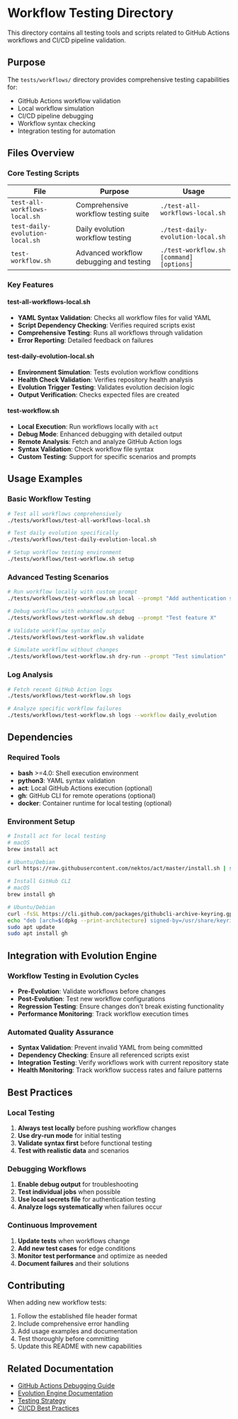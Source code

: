 <!--
@file tests/workflows/README.md
@description Documentation for workflow testing directory
@author IT-Journey Team <team@it-journey.org>
@created 2025-07-06
@lastModified 2025-07-06
@version 1.0.0

@relatedIssues 
  - Workflow testing organization and documentation

@relatedEvolutions
  - v1.0.0: Initial creation during test reorganization

@dependencies
  - GitHub Actions workflows in .github/workflows/

@changelog
  - 2025-07-06: Initial creation - ITJ

@usage Reference documentation for workflow testing tools
@notes Centralized location for all workflow-related tests
-->

# Workflow Testing Directory

This directory contains all testing tools and scripts related to GitHub Actions workflows and CI/CD pipeline validation.

## Purpose

The `tests/workflows/` directory provides comprehensive testing capabilities for:

- GitHub Actions workflow validation
- Local workflow simulation
- CI/CD pipeline debugging
- Workflow syntax checking
- Integration testing for automation

## Files Overview

### Core Testing Scripts

| File | Purpose | Usage |
|------|---------|-------|
| `test-all-workflows-local.sh` | Comprehensive workflow testing suite | `./test-all-workflows-local.sh` |
| `test-daily-evolution-local.sh` | Daily evolution workflow testing | `./test-daily-evolution-local.sh` |
| `test-workflow.sh` | Advanced workflow debugging and testing | `./test-workflow.sh [command] [options]` |

### Key Features

#### test-all-workflows-local.sh
- **YAML Syntax Validation**: Checks all workflow files for valid YAML
- **Script Dependency Checking**: Verifies required scripts exist
- **Comprehensive Testing**: Runs all workflows through validation
- **Error Reporting**: Detailed feedback on failures

#### test-daily-evolution-local.sh
- **Environment Simulation**: Tests evolution workflow conditions
- **Health Check Validation**: Verifies repository health analysis
- **Evolution Trigger Testing**: Validates evolution decision logic
- **Output Verification**: Checks expected files are created

#### test-workflow.sh
- **Local Execution**: Run workflows locally with `act`
- **Debug Mode**: Enhanced debugging with detailed output
- **Remote Analysis**: Fetch and analyze GitHub Action logs
- **Syntax Validation**: Check workflow file syntax
- **Custom Testing**: Support for specific scenarios and prompts

## Usage Examples

### Basic Workflow Testing
```bash
# Test all workflows comprehensively
./tests/workflows/test-all-workflows-local.sh

# Test daily evolution specifically  
./tests/workflows/test-daily-evolution-local.sh

# Setup workflow testing environment
./tests/workflows/test-workflow.sh setup
```

### Advanced Testing Scenarios
```bash
# Run workflow locally with custom prompt
./tests/workflows/test-workflow.sh local --prompt "Add authentication system"

# Debug workflow with enhanced output
./tests/workflows/test-workflow.sh debug --prompt "Test feature X"

# Validate workflow syntax only
./tests/workflows/test-workflow.sh validate

# Simulate workflow without changes
./tests/workflows/test-workflow.sh dry-run --prompt "Test simulation"
```

### Log Analysis
```bash
# Fetch recent GitHub Action logs
./tests/workflows/test-workflow.sh logs

# Analyze specific workflow failures
./tests/workflows/test-workflow.sh logs --workflow daily_evolution
```

## Dependencies

### Required Tools
- **bash** >=4.0: Shell execution environment
- **python3**: YAML syntax validation
- **act**: Local GitHub Actions execution (optional)
- **gh**: GitHub CLI for remote operations (optional)
- **docker**: Container runtime for local testing (optional)

### Environment Setup
```bash
# Install act for local testing
# macOS
brew install act

# Ubuntu/Debian
curl https://raw.githubusercontent.com/nektos/act/master/install.sh | sudo bash

# Install GitHub CLI
# macOS
brew install gh

# Ubuntu/Debian  
curl -fsSL https://cli.github.com/packages/githubcli-archive-keyring.gpg | sudo dd of=/usr/share/keyrings/githubcli-archive-keyring.gpg
echo "deb [arch=$(dpkg --print-architecture) signed-by=/usr/share/keyrings/githubcli-archive-keyring.gpg] https://cli.github.com/packages stable main" | sudo tee /etc/apt/sources.list.d/github-cli.list > /dev/null
sudo apt update
sudo apt install gh
```

## Integration with Evolution Engine

### Workflow Testing in Evolution Cycles
- **Pre-Evolution**: Validate workflows before changes
- **Post-Evolution**: Test new workflow configurations
- **Regression Testing**: Ensure changes don't break existing functionality
- **Performance Monitoring**: Track workflow execution times

### Automated Quality Assurance
- **Syntax Validation**: Prevent invalid YAML from being committed
- **Dependency Checking**: Ensure all referenced scripts exist
- **Integration Testing**: Verify workflows work with current repository state
- **Health Monitoring**: Track workflow success rates and failure patterns

## Best Practices

### Local Testing
1. **Always test locally** before pushing workflow changes
2. **Use dry-run mode** for initial testing
3. **Validate syntax first** before functional testing
4. **Test with realistic data** and scenarios

### Debugging Workflows
1. **Enable debug output** for troubleshooting
2. **Test individual jobs** when possible
3. **Use local secrets file** for authentication testing
4. **Analyze logs systematically** when failures occur

### Continuous Improvement
1. **Update tests** when workflows change
2. **Add new test cases** for edge conditions
3. **Monitor test performance** and optimize as needed
4. **Document failures** and their solutions

## Contributing

When adding new workflow tests:
1. Follow the established file header format
2. Include comprehensive error handling
3. Add usage examples and documentation
4. Test thoroughly before committing
5. Update this README with new capabilities

## Related Documentation

- [GitHub Actions Debugging Guide](../../docs/GITHUB_ACTIONS_DEBUGGING.md)
- [Evolution Engine Documentation](../../docs/EVOLUTION_ENGINE.md)
- [Testing Strategy](../README.md)
- [CI/CD Best Practices](../../docs/CI_CD_BEST_PRACTICES.md)

